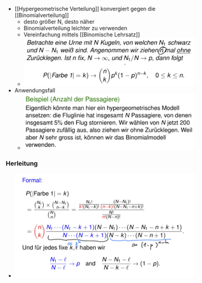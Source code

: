 + [[Hypergeometrische Verteilung]] konvergiert gegen die [[Binomialverteilung]]
	+ desto größer N, desto näher
	+ Binomialverteilung leichter zu verwenden
	+ Vereinfachung mittels [[Binomische Lehrsatz]]
	+ ![](Pasted%20image%2020221005132600.png)
+ Anwendungsfall
	+ ![](Pasted%20image%2020221005133749.png)

### Herleitung
+ ![](Pasted%20image%2020221005132456.png)

